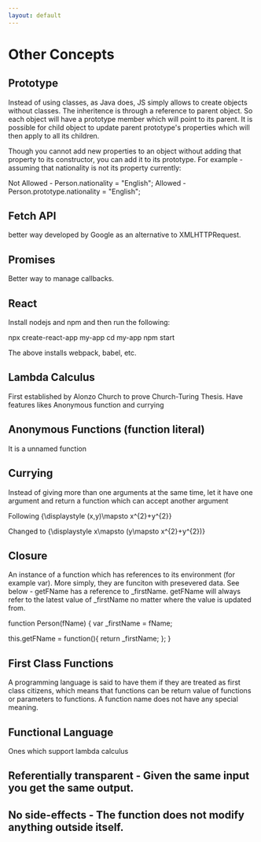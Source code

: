```yaml
---
layout: default
---
```

# Other Concepts

## Prototype

Instead of using classes, as Java does, JS simply allows to create objects without classes. The inheritence is through a reference to parent object. So each object will have a prototype member which will point to its parent. It is possible for child object to update parent prototype's properties which will then apply to all its children.

Though you cannot add new properties to an object without adding that property to its constructor, you can add it to its prototype. For example - assuming that nationality is not its property currently:

Not Allowed - Person.nationality = "English";
Allowed - Person.prototype.nationality = "English";

## Fetch API

better way developed by Google as an alternative to XMLHTTPRequest.

## Promises

Better way to manage callbacks.

## React

Install nodejs and npm and then run the following:

npx create-react-app my-app
cd my-app
npm start

The above installs webpack, babel, etc.

## Lambda Calculus
First established by Alonzo Church to prove Church-Turing Thesis. Have features likes Anonymous function and currying

## Anonymous Functions (function literal)

It is a unnamed function

## Currying

Instead of giving more than one arguments at the same time, let it have one argument and return a function which can accept another argument

Following
{\displaystyle (x,y)\mapsto x^{2}+y^{2}}

Changed to
{\displaystyle x\mapsto (y\mapsto x^{2}+y^{2})}

## Closure

An instance of a function which has references to its environment (for example var). More simply, they are funciton with presevered data. See below - getFName has a reference to \_firstName. getFName will always refer to the latest value of \_firstName no matter where the value is updated from.

function Person(fName) {
  var \_firstName = fName;

  this.getFName = function(){
    return \_firstName;
  };
}

## First Class Functions

A programming language is said to have them if they are treated as first class citizens, which means that functions can be return value of functions or parameters to functions. A function name does not have any special meaning.

## Functional Language

Ones which support lambda calculus

## Referentially transparent - Given the same input you get the same output.

## No side-effects - The function does not modify anything outside itself.
